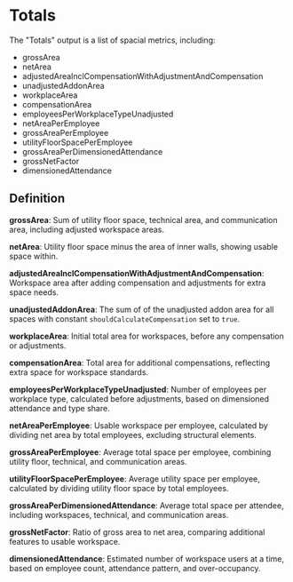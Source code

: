 # Totals

The "Totals" output is a list of spacial metrics, including:
- grossArea
- netArea
- adjustedAreaInclCompensationWithAdjustmentAndCompensation
- unadjustedAddonArea
- workplaceArea
- compensationArea
- employeesPerWorkplaceTypeUnadjusted
- netAreaPerEmployee
- grossAreaPerEmployee
- utilityFloorSpacePerEmployee
- grossAreaPerDimensionedAttendance
- grossNetFactor
- dimensionedAttendance

## Definition

**grossArea**:
Sum of utility floor space, technical area, and communication area, including adjusted workspace areas.

**netArea**:
Utility floor space minus the area of inner walls, showing usable space within.

**adjustedAreaInclCompensationWithAdjustmentAndCompensation**:
Workspace area after adding compensation and adjustments for extra space needs.

**unadjustedAddonArea**:
The sum of of the unadjusted addon area for all spaces with constant `shouldCalculateCompensation` set to `true`.

**workplaceArea**:
Initial total area for workspaces, before any compensation or adjustments.

**compensationArea**:
Total area for additional compensations, reflecting extra space for workspace standards.

**employeesPerWorkplaceTypeUnadjusted**:
Number of employees per workplace type, calculated before adjustments, based on dimensioned attendance and type share.

**netAreaPerEmployee**:
Usable workspace per employee, calculated by dividing net area by total employees, excluding structural elements.

**grossAreaPerEmployee**:
Average total space per employee, combining utility floor, technical, and communication areas.

**utilityFloorSpacePerEmployee**:
Average utility space per employee, calculated by dividing utility floor space by total employees.

**grossAreaPerDimensionedAttendance**:
Average total space per attendee, including workspaces, technical, and communication areas.

**grossNetFactor**:
Ratio of gross area to net area, comparing additional features to usable workspace.

**dimensionedAttendance**:
Estimated number of workspace users at a time, based on employee count, attendance pattern, and over-occupancy.
